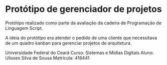 # Protótipo de gerenciador de projetos

Protótipo realizado como parte da avaliação da cadeira de Programação de Linguagem Script.

A ideia do protótipo era atender o pedido de uma cliente que necessitava de um quadro kanban para gerenciar projetos de arquitetura.

Universidade Federal do Ceará
Curso: Sistemas e Mídias Digitais
Aluno: Ulisses Silva de Sousa
Matrícula: 418441
